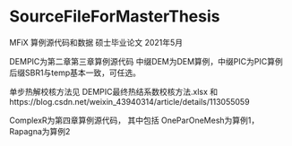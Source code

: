 # SourceFileForMasterThesis
MFiX 算例源代码和数据 硕士毕业论文 2021年5月

DEMPIC为第二章第三章算例源代码
中缀DEM为DEM算例，中缀PIC为PIC算例
后缀SBR1与temp基本一致，可任选。

单步热解校核方法见 DEMPIC最终热结系数校核方法.xlsx
和https://blog.csdn.net/weixin_43940314/article/details/113055059

ComplexR为第四章算例源代码，
其中包括
OneParOneMesh为算例1，
Rapagna为算例2
